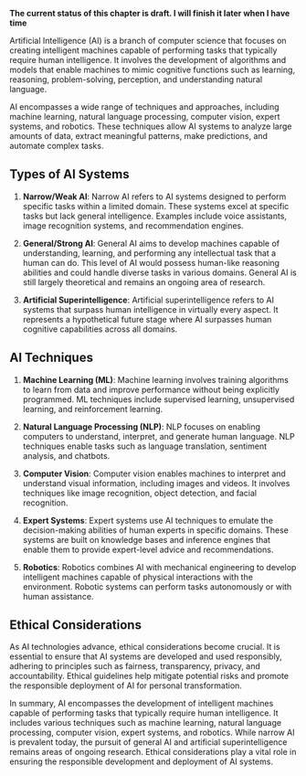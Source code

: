 **The current status of this chapter is draft. I will finish it later when I have time**

Artificial Intelligence (AI) is a branch of computer science that focuses on creating intelligent machines capable of performing tasks that typically require human intelligence. It involves the development of algorithms and models that enable machines to mimic cognitive functions such as learning, reasoning, problem-solving, perception, and understanding natural language.

AI encompasses a wide range of techniques and approaches, including machine learning, natural language processing, computer vision, expert systems, and robotics. These techniques allow AI systems to analyze large amounts of data, extract meaningful patterns, make predictions, and automate complex tasks.

**Types of AI Systems**
-----------------------

1. **Narrow/Weak AI**: Narrow AI refers to AI systems designed to perform specific tasks within a limited domain. These systems excel at specific tasks but lack general intelligence. Examples include voice assistants, image recognition systems, and recommendation engines.

2. **General/Strong AI**: General AI aims to develop machines capable of understanding, learning, and performing any intellectual task that a human can do. This level of AI would possess human-like reasoning abilities and could handle diverse tasks in various domains. General AI is still largely theoretical and remains an ongoing area of research.

3. **Artificial Superintelligence**: Artificial superintelligence refers to AI systems that surpass human intelligence in virtually every aspect. It represents a hypothetical future stage where AI surpasses human cognitive capabilities across all domains.

**AI Techniques**
-----------------

1. **Machine Learning (ML)**: Machine learning involves training algorithms to learn from data and improve performance without being explicitly programmed. ML techniques include supervised learning, unsupervised learning, and reinforcement learning.

2. **Natural Language Processing (NLP)**: NLP focuses on enabling computers to understand, interpret, and generate human language. NLP techniques enable tasks such as language translation, sentiment analysis, and chatbots.

3. **Computer Vision**: Computer vision enables machines to interpret and understand visual information, including images and videos. It involves techniques like image recognition, object detection, and facial recognition.

4. **Expert Systems**: Expert systems use AI techniques to emulate the decision-making abilities of human experts in specific domains. These systems are built on knowledge bases and inference engines that enable them to provide expert-level advice and recommendations.

5. **Robotics**: Robotics combines AI with mechanical engineering to develop intelligent machines capable of physical interactions with the environment. Robotic systems can perform tasks autonomously or with human assistance.

**Ethical Considerations**
--------------------------

As AI technologies advance, ethical considerations become crucial. It is essential to ensure that AI systems are developed and used responsibly, adhering to principles such as fairness, transparency, privacy, and accountability. Ethical guidelines help mitigate potential risks and promote the responsible deployment of AI for personal transformation.

In summary, AI encompasses the development of intelligent machines capable of performing tasks that typically require human intelligence. It includes various techniques such as machine learning, natural language processing, computer vision, expert systems, and robotics. While narrow AI is prevalent today, the pursuit of general AI and artificial superintelligence remains areas of ongoing research. Ethical considerations play a vital role in ensuring the responsible development and deployment of AI systems.
